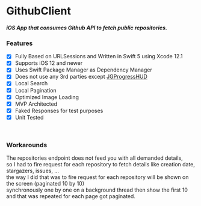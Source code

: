 # GithubClient
***iOS App that consumes Github API to fetch public repositories.*** <br/>
### Features
- [x] Fully Based on URLSessions and Written in Swift 5 using Xcode 12.1
- [x] Supports iOS 12 and newer
- [x] Uses Swift Package Manager as Dependency Manager
- [x] Does not use any 3rd parties except [JGProgressHUD](https://github.com/JonasGessner/JGProgressHUD)
- [x] Local Search
- [x] Local Pagination
- [x] Optimized Image Loading
- [x] MVP Architected
- [x] Faked Responses for test purposes
- [x] Unit Tested

<br/>

### Workarounds
The repositories endpoint does not feed you with all demanded details,<br/>
so I had to fire request for each repository to fetch details like creation date, stargazers, issues, ... <br/>
the way I did that was to fire request for each repository will be shown on the screen (paginated 10 by 10) <br/>
synchronously one by one on a background thread then show the first 10 and that was repeated for each page got paginated.

